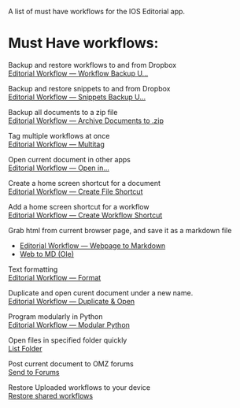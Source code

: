 A list of must have workflows for the IOS Editorial app.

# Must Have workflows:

Backup and restore workflows to and from Dropbox <br>
[Editorial Workflow — Workflow Backup U...](http://www.editorial-workflows.com/workflow/5248159185895424/K8u6w6ZPJZQ)

Backup and restore snippets to and from Dropbox <br>
[Editorial Workflow — Snippets Backup U...](http://www.editorial-workflows.com/workflow/5783157492154368/Y7_OK4SPDvw)

 Backup all documents to a zip file<br>
[Editorial Workflow — Archive Documents to .zip](http://www.editorial-workflows.com/workflow/5265862235783168/kAbX7YgymTg)

 Tag multiple workflows at once <br>
[Editorial Workflow — Multitag](http://www.editorial-workflows.com/workflow/5777530279690240/xlE6YiLEY-4)

Open current document in other apps <br>
[Editorial Workflow — Open in...](http://www.editorial-workflows.com/workflow/4574037225242624/UpZUjr3j_Bs)

Create a home screen shortcut for a document <br>
[Editorial Workflow — Create File Shortcut](http://www.editorial-workflows.com/workflow/5881089591607296/C9cWHZLAVZQ)

 Add a home screen shortcut for a workflow<br>
[Editorial Workflow — Create Workflow Shortcut](http://www.editorial-workflows.com/workflow/6621446524633088/nU6yyk__xIg)

Grab html from current browser page, and save it as a markdown file <br>

- [Editorial Workflow — Webpage to Markdown](http://www.editorial-workflows.com/workflow/5853676023316480/fM1Ff_dYwQg)
- [Web to MD (Ole)](http://editorial-app.appspot.com/workflow/5904563064274944/pQAXSdJocL4)

Text formatting <br>
[Editorial Workflow — Format](http://www.editorial-workflows.com/workflow/6335978838949888/-NXptjswP2A)

Duplicate and open curent document under a new name. <br>
[Editorial Workflow — Duplicate & Open](http://www.editorial-workflows.com/workflow/5821047827857408/kV6BM_5jnh0)

Program modularly in Python <br>
[Editorial Workflow — Modular Python](http://www.editorial-workflows.com/workflow/5284439445733376/azjk271i9uw)

Open files in specified folder quickly<br>
[List Folder](http://editorial-app.appspot.com/workflow/5426908476997632/PgaPaB0sSXw)

Post current document to OMZ forums<br>
[Send to Forums](http://editorial-app.appspot.com/workflow/5212661281193984/4Moby56VuGo)

Restore Uploaded workflows to your device<br>
[Restore shared workflows](http://www.editorial-workflows.com/workflow/5800966574047232/D0MZnxumf5U)
